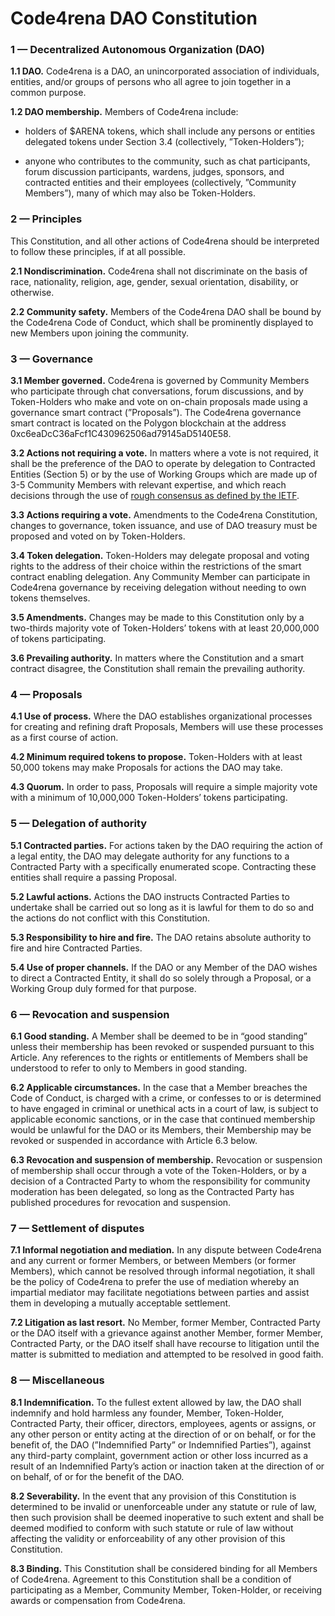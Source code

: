 # Code4rena DAO Constitution

### 1 — Decentralized Autonomous Organization (DAO)

**1.1 DAO.** Code4rena is a DAO, an unincorporated association of individuals, entities, and/or groups of persons who all agree to join together in a common purpose.

**1.2 DAO membership.** Members of Code4rena include:

- holders of $ARENA tokens, which shall include any persons or entities delegated tokens under Section 3.4 (collectively, ”Token-Holders”);

- anyone who contributes to the community, such as chat participants, forum discussion participants, wardens, judges, sponsors, and contracted entities and their employees (collectively, ”Community Members”), many of which may also be Token-Holders.

### 2 — Principles

This Constitution, and all other actions of Code4rena should be interpreted to follow these principles, if at all possible.

**2.1 Nondiscrimination.** Code4rena shall not discriminate on the basis of race, nationality, religion, age, gender, sexual orientation, disability, or otherwise.

**2.2 Community safety.** Members of the Code4rena DAO shall be bound by the Code4rena Code of Conduct, which shall be prominently displayed to new Members upon joining the community.

### 3 — Governance

**3.1 Member governed.** Code4rena is governed by Community Members who participate through chat conversations, forum discussions, and by Token-Holders who make and vote on on-chain proposals made using a governance smart contract (”Proposals”). The Code4rena governance smart contract is located on the Polygon blockchain at the address 0xc6eaDcC36aFcf1C430962506ad79145aD5140E58.

**3.2 Actions not requiring a vote.** In matters where a vote is not required, it shall be the preference of the DAO to operate by delegation to Contracted Entities (Section 5) or by the use of Working Groups which are made up of 3-5 Community Members with relevant expertise, and which reach decisions through the use of [rough consensus as defined by the IETF](https://tools.ietf.org/id/draft-resnick-on-consensus-01.html).

**3.3 Actions requiring a vote.** Amendments to the Code4rena Constitution, changes to governance, token issuance, and use of DAO treasury must be proposed and voted on by Token-Holders.

**3.4 Token delegation.** Token-Holders may delegate proposal and voting rights to the address of their choice within the restrictions of the smart contract enabling delegation. Any Community Member can participate in Code4rena governance by receiving delegation without needing to own tokens themselves.

**3.5 Amendments.** Changes may be made to this Constitution only by a two-thirds majority vote of Token-Holders’ tokens with at least 20,000,000 of tokens participating.

**3.6 Prevailing authority.** In matters where the Constitution and a smart contract disagree, the Constitution shall remain the prevailing authority.

### 4 — Proposals

**4.1 Use of process.** Where the DAO establishes organizational processes for creating and refining draft Proposals, Members will use these processes as a first course of action.

**4.2 Minimum required tokens to propose.** Token-Holders with at least 50,000 tokens may make Proposals for actions the DAO may take.

**4.3 Quorum.** In order to pass, Proposals will require a simple majority vote with a minimum of 10,000,000 Token-Holders’ tokens participating.

### 5 — Delegation of authority

**5.1 Contracted parties.** For actions taken by the DAO requiring the action of a legal entity, the DAO may delegate authority for any functions to a Contracted Party with a specifically enumerated scope. Contracting these entities shall require a passing Proposal.

**5.2 Lawful actions.** Actions the DAO instructs Contracted Parties to undertake shall be carried out so long as it is lawful for them to do so and the actions do not conflict with this Constitution.

**5.3 Responsibility to hire and fire.** The DAO retains absolute authority to fire and hire Contracted Parties.

**5.4 Use of proper channels.** If the DAO or any Member of the DAO wishes to direct a Contracted Entity, it shall do so solely through a Proposal, or a Working Group duly formed for that purpose.

### 6 — Revocation and suspension

**6.1 Good standing.** A Member shall be deemed to be in “good standing” unless their membership has been revoked or suspended pursuant to this Article. Any references to the rights or entitlements of Members shall be understood to refer to only to Members in good standing.

**6.2 Applicable circumstances.** In the case that a Member breaches the Code of Conduct, is charged with a crime, or confesses to or is determined to have engaged in criminal or unethical acts in a court of law, is subject to applicable economic sanctions, or in the case that continued membership would be unlawful for the DAO or its Members, their Membership may be revoked or suspended in accordance with Article 6.3 below.

**6.3 Revocation and suspension of membership.** Revocation or suspension of membership shall occur through a vote of the Token-Holders, or by a decision of a Contracted Party to whom the responsibility for community moderation has been delegated, so long as the Contracted Party has published procedures for revocation and suspension.

### 7 — Settlement of disputes

**7.1 Informal negotiation and mediation.** In any dispute between Code4rena and any current or former Members, or between Members (or former Members), which cannot be resolved through informal negotiation, it shall be the policy of Code4rena to prefer the use of mediation whereby an impartial mediator may facilitate negotiations between parties and assist them in developing a mutually acceptable settlement.

**7.2 Litigation as last resort.** No Member, former Member, Contracted Party or the DAO itself with a grievance against another Member, former Member, Contracted Party, or the DAO itself shall have recourse to litigation until the matter is submitted to mediation and attempted to be resolved in good faith.

### 8 — Miscellaneous

**8.1 Indemnification.** To the fullest extent allowed by law, the DAO shall indemnify and hold harmless any founder, Member, Token-Holder, Contracted Party, their officer, directors, employees, agents or assigns, or any other person or entity acting at the direction of or on behalf, or for the benefit of, the DAO (”Indemnified Party” or Indemnified Parties”), against any third-party complaint, government action or other loss incurred as a result of an Indemnified Party’s action or inaction taken at the direction of or on behalf, of or for the benefit of the DAO.

**8.2 Severability.** In the event that any provision of this Constitution is determined to be invalid or unenforceable under any statute or rule of law, then such provision shall be deemed inoperative to such extent and shall be deemed modified to conform with such statute or rule of law without affecting the validity or enforceability of any other provision of this Constitution.

**8.3 Binding.** This Constitution shall be considered binding for all Members of Code4rena. Agreement to this Constitution shall be a condition of participating as a Member, Community Member, Token-Holder, or receiving awards or compensation from Code4rena.
